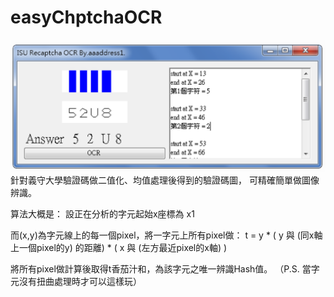 # easyChptchaOCR
![alt](Demo.png)
針對義守大學驗證碼做二值化、均值處理後得到的驗證碼圖，
可精確簡單做圖像辨識。

算法大概是：
設正在分析的字元起始x座標為 x1

而(x,y)為字元線上的每一個pixel，將一字元上所有pixel做：
t = y * ( y 與 (同x軸上一個pixel的y) 的距離) * ( x 與 (左方最近pixel的x軸) )

將所有pixel做計算後取得t香茄汁和，為該字元之唯一辨識Hash值。
（P.S. 當字元沒有扭曲處理時才可以這樣玩）
